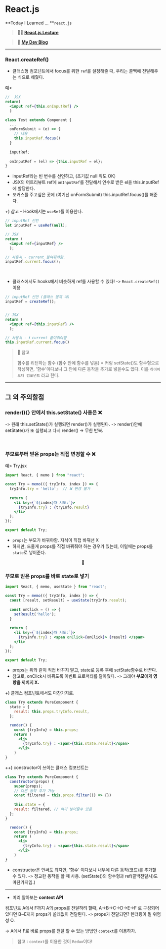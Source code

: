 # React.js

**Today I Learned ... **`react.js`

>🙋‍♂️ [**React.js Lecture**](https://www.youtube.com/watch?v=KDJNjLZrqJk&list=PLcqDmjxt30RtqbStQqk-eYMK8N-1SYIFn&index=18)

>🙋‍ [**My Dev Blog**](https://mywebproject.tistory.com/)



***   

### React.createRef()

- 클래스형 컴포넌트에서 focus를 위한 `ref`를 설정해줄 때, 우리는 콜백에 전달해주는 식으로 해줬다.

예>

``` jsx
//  JSX
return(
  <input ref={this.onInputRef} />
  )
```


``` jsx
class Test extends Component {
  ... 
  onFormSubmit = (e) => {
    // 내용
    this.inputRef.focus()
  }
  
  inputRef;
  
  onInputRef = (el) => {this.inputRef = el};
}
```
- inputRef라는 빈 변수를 선언하고, (초기값 null 줘도 OK)
- JSX의 어트리뷰트 ref에 `onInputRef`를 전달해서 인수로 받은 el을 this.inputRef에 할당한다.
- 포커스를 주고싶은 곳에 (여기선 onFormSubmit)
this.inputRef.focus()를 해준다.



+) 참고 - Hook에서는 `useRef`를 이용한다.

``` jsx
// inputRef 선언
let inputRef = useRef(null);

// JSX
return (
  <input ref={inputRef} />
  );

// 사용시 - current 붙여줘야함.
inputRef.current.focus();
```

<br>

- 클래스에서도 hooks에서 비슷하게 ref를 사용할 수 있다!
-> `React.createRef()` 이용


``` jsx
// inputRef 선언 (클래스 몸체 내)
inputRef = createRef();


// JSX
return (
  <input ref={this.inputRef} />
  );

// 사용시 - ❗️ current 붙여줘야함 
this.inputRef.current.focus()

```

> 💬 참고 
>
> 함수를 리턴하는 함수 (함수 안에 함수를 넣음) = 커링
> setState()도 함수형으로 작성하면, '함수'이다보니 
> 그 안에 다른 동작을 추가로 넣을수도 있다.
> 이를 `하이어오더 컴포넌트` 라고 한다.


***


## 그 외 주의할점

### render(){} 안에서 this.setState() 사용은 ❌

-> 원래 this.setState()가 실행되면 render()가 실행된다. 
-> render()안에 setState()가 또 실행되고 다시 render()
-> 무한 반복. 

<br>


### 부모로부터 받은 props는 직접 변경할 수 ❌ 

예> Try.jsx

``` jsx
import React, { memo } from "react";

const Try = memo(({ tryInfo, index }) => {
  tryInfo.try = 'hello';  // ❌ 변경 불가 
  
  return (
    <li key={`${index}차 시도:`}>
      {tryInfo.try} : {tryInfo.result}
    </li>
  );
});

export default Try;
```

- `props`는 부모가 바꿔야함. 자식이 직접 바꿔선 X
- 하지만, 드물게 props를 직접 바꿔줘야 하는 경우가 있는데, 이럴때는 props를 `state`로 넣어준다.


<center>🔻</center>


###  부모로 받은 props를 바로 state로 넣기

 
``` jsx
import React, { memo, useState } from "react";

const Try = memo(({ tryInfo, index }) => {
  const [result, setResult] = useState(tryInfo.result);
  
  const onClick = () => {
    setResult('hello');
  }
  
  return (
    <li key={`${index}차 시도:`}>
      {tryInfo.try} : <span onClick={onClick}> {result} </span>
    </li>
  );
});

export default Try;
```


- props는 위와 같이 직접 바꾸지 말고,
state로 등록 후에 setState함수로 바꾼다.
- 참고로, onClick시 바뀌도록 이벤트 프로퍼티를 달아줬다.
-> 그래야 **부모에게 영향을 끼치지 X.**



+) 클래스 컴포넌트에서도 마찬가지로.
``` jsx
class Try extends PureComponent {
  state = {
    result: this.props.tryInfo.result,
  };

  render() {
    const {tryInfo} = this.props;
    return (
      <li>
        {tryInfo.try} : <span>{this.state.result}</span>
      </li>
    )
}
```

++) constructor이 쓰이는 클래스 컴포넌트는
``` jsx
class Try extends PureComponent {
  constructor(props) {
    super(props);
    // 다른 동작 추가 가능
    const filtered = this.props.filter(() => {})
    
    this.state = {
    result: filtered, // 여기 넣어줄수 있음
  };
}

  render() {
    const {tryInfo} = this.props;
    return (
      <li>
        {tryInfo.try} : <span>{this.state.result}</span>
      </li>
    )
}
```

- constructor은 안써도 되지만, '함수' 이다보니 내부에 다른 동작(코드)를 추가할 수 있다.
-> 정교한 동작을 할 때 사용.
(setState()의 함수형과 ref(콜백전달시)도 마찬가지임.)

***

- 미리 알아보는 **context API**

컴포넌트 A에서 F까지 A의 props를 전달하려 할때,
A->B->C->D->E->F 로 구성되어있다면
B~E까지 props가 쓸데없이 전달된다.
-> props가 전달되면? 렌더링이 될 위험성 O.

-> A에서 F로 바로 props를 전달 할 수 있는 방법인
`context`를 이용하자.

> 참고 : `context`를 이용한 것이 `Redux`이다!



